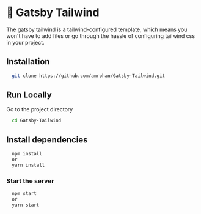 # 🚀 Gatsby Tailwind

The gatsby tailwind is a tailwind-configured template, which means you won't have to add files or go through the hassle of configuring tailwind css in your project.

## Installation

```bash
  git clone https://github.com/amrohan/Gatsby-Tailwind.git
```

## Run Locally

Go to the project directory

```bash
  cd Gatsby-Tailwind
```

## Install dependencies

```bash
  npm install
  or
  yarn install
```

### Start the server

```bash
  npm start
  or
  yarn start
```
